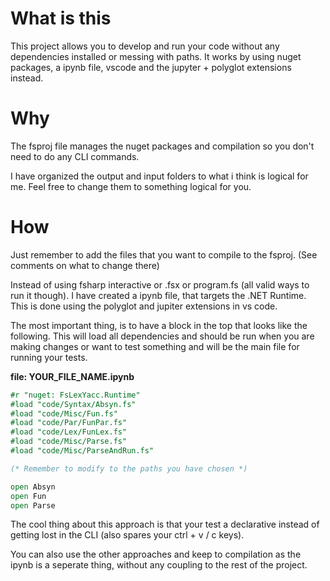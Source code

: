 # What is this
This project allows you to develop and run your code without any dependencies installed or messing with paths. It works by using nuget packages, a ipynb file, vscode and the jupyter + polyglot extensions instead.

# Why
The fsproj file manages the nuget packages and compilation so you don't need to do any CLI commands. 

I have organized the output and input folders to what i think is logical for me. Feel free to change them to something logical for you.

# How
Just remember to add the files that you want to compile to the fsproj. (See comments on what to change there)

Instead of using fsharp interactive or .fsx or program.fs (all valid ways to run it though). I have created a ipynb file, that targets the .NET Runtime. This is done using the polyglot and jupiter extensions in vs code.

The most important thing, is to have a block in the top that looks like the following. 
This will load all dependencies and should be run when you are making changes or want to test something and will be the main file for running your tests.

**file: YOUR_FILE_NAME.ipynb**
```fsharp
#r "nuget: FsLexYacc.Runtime"
#load "code/Syntax/Absyn.fs"
#load "code/Misc/Fun.fs"
#load "code/Par/FunPar.fs"
#load "code/Lex/FunLex.fs"
#load "code/Misc/Parse.fs"
#load "code/Misc/ParseAndRun.fs"

(* Remember to modify to the paths you have chosen *)

open Absyn
open Fun
open Parse
```

The cool thing about this approach is that your test a declarative instead of getting lost in the CLI (also spares your ctrl + v / c keys).

You can also use the other approaches and keep to compilation as the ipynb is a seperate thing, without any coupling to the rest of the project.

